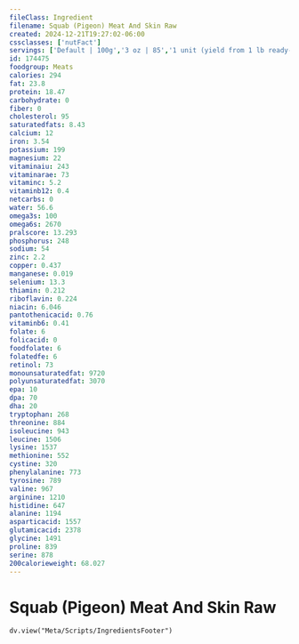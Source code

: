 ```yaml
---
fileClass: Ingredient
filename: Squab (Pigeon) Meat And Skin Raw
created: 2024-12-21T19:27:02-06:00
cssclasses: ['nutFact']
servings: ['Default | 100g','3 oz | 85','1 unit (yield from 1 lb ready-to-cook squab) | 297','1 squab | 199']
id: 174475
foodgroup: Meats
calories: 294
fat: 23.8
protein: 18.47
carbohydrate: 0
fiber: 0
cholesterol: 95
saturatedfats: 8.43
calcium: 12
iron: 3.54
potassium: 199
magnesium: 22
vitaminaiu: 243
vitaminarae: 73
vitaminc: 5.2
vitaminb12: 0.4
netcarbs: 0
water: 56.6
omega3s: 100
omega6s: 2670
pralscore: 13.293
phosphorus: 248
sodium: 54
zinc: 2.2
copper: 0.437
manganese: 0.019
selenium: 13.3
thiamin: 0.212
riboflavin: 0.224
niacin: 6.046
pantothenicacid: 0.76
vitaminb6: 0.41
folate: 6
folicacid: 0
foodfolate: 6
folatedfe: 6
retinol: 73
monounsaturatedfat: 9720
polyunsaturatedfat: 3070
epa: 10
dpa: 70
dha: 20
tryptophan: 268
threonine: 884
isoleucine: 943
leucine: 1506
lysine: 1537
methionine: 552
cystine: 320
phenylalanine: 773
tyrosine: 789
valine: 967
arginine: 1210
histidine: 647
alanine: 1194
asparticacid: 1557
glutamicacid: 2378
glycine: 1491
proline: 839
serine: 878
200calorieweight: 68.027
---
```


# Squab (Pigeon) Meat And Skin Raw

```dataviewjs
dv.view("Meta/Scripts/IngredientsFooter")
```